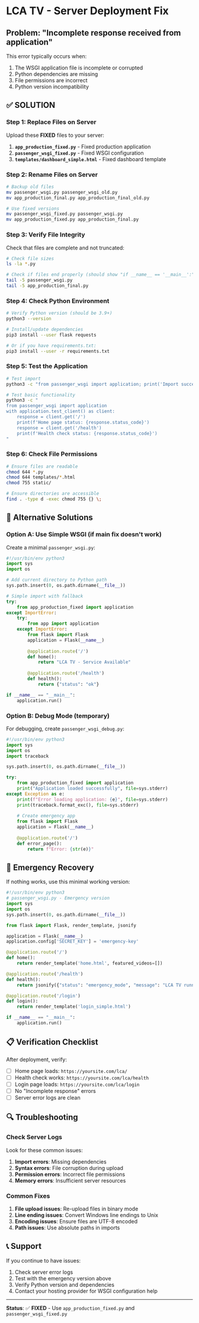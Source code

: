 # LCA TV - Server Deployment Fix

## Problem: "Incomplete response received from application"

This error typically occurs when:
1. The WSGI application file is incomplete or corrupted
2. Python dependencies are missing
3. File permissions are incorrect
4. Python version incompatibility

## ✅ SOLUTION

### Step 1: Replace Files on Server

Upload these **FIXED** files to your server:

1. **`app_production_fixed.py`** - Fixed production application
2. **`passenger_wsgi_fixed.py`** - Fixed WSGI configuration
3. **`templates/dashboard_simple.html`** - Fixed dashboard template

### Step 2: Rename Files on Server

```bash
# Backup old files
mv passenger_wsgi.py passenger_wsgi_old.py
mv app_production_final.py app_production_final_old.py

# Use fixed versions
mv passenger_wsgi_fixed.py passenger_wsgi.py
mv app_production_fixed.py app_production_final.py
```

### Step 3: Verify File Integrity

Check that files are complete and not truncated:

```bash
# Check file sizes
ls -la *.py

# Check if files end properly (should show "if __name__ == '__main__':")
tail -5 passenger_wsgi.py
tail -5 app_production_final.py
```

### Step 4: Check Python Environment

```bash
# Verify Python version (should be 3.9+)
python3 --version

# Install/update dependencies
pip3 install --user flask requests

# Or if you have requirements.txt:
pip3 install --user -r requirements.txt
```

### Step 5: Test the Application

```bash
# Test import
python3 -c "from passenger_wsgi import application; print('Import successful')"

# Test basic functionality
python3 -c "
from passenger_wsgi import application
with application.test_client() as client:
    response = client.get('/')
    print(f'Home page status: {response.status_code}')
    response = client.get('/health')
    print(f'Health check status: {response.status_code}')
"
```

### Step 6: Check File Permissions

```bash
# Ensure files are readable
chmod 644 *.py
chmod 644 templates/*.html
chmod 755 static/

# Ensure directories are accessible
find . -type d -exec chmod 755 {} \;
```

## 🔧 Alternative Solutions

### Option A: Use Simple WSGI (if main fix doesn't work)

Create a minimal `passenger_wsgi.py`:

```python
#!/usr/bin/env python3
import sys
import os

# Add current directory to Python path
sys.path.insert(0, os.path.dirname(__file__))

# Simple import with fallback
try:
    from app_production_fixed import application
except ImportError:
    try:
        from app import application
    except ImportError:
        from flask import Flask
        application = Flask(__name__)
        
        @application.route('/')
        def home():
            return "LCA TV - Service Available"
        
        @application.route('/health')
        def health():
            return {"status": "ok"}

if __name__ == "__main__":
    application.run()
```

### Option B: Debug Mode (temporary)

For debugging, create `passenger_wsgi_debug.py`:

```python
#!/usr/bin/env python3
import sys
import os
import traceback

sys.path.insert(0, os.path.dirname(__file__))

try:
    from app_production_fixed import application
    print("Application loaded successfully", file=sys.stderr)
except Exception as e:
    print(f"Error loading application: {e}", file=sys.stderr)
    print(traceback.format_exc(), file=sys.stderr)
    
    # Create emergency app
    from flask import Flask
    application = Flask(__name__)
    
    @application.route('/')
    def error_page():
        return f"Error: {str(e)}"
```

## 🚨 Emergency Recovery

If nothing works, use this minimal working version:

```python
#!/usr/bin/env python3
# passenger_wsgi.py - Emergency version
import sys
import os
sys.path.insert(0, os.path.dirname(__file__))

from flask import Flask, render_template, jsonify

application = Flask(__name__)
application.config['SECRET_KEY'] = 'emergency-key'

@application.route('/')
def home():
    return render_template('home.html', featured_videos=[])

@application.route('/health')
def health():
    return jsonify({"status": "emergency_mode", "message": "LCA TV running in emergency mode"})

@application.route('/login')
def login():
    return render_template('login_simple.html')

if __name__ == "__main__":
    application.run()
```

## 📋 Verification Checklist

After deployment, verify:

- [ ] Home page loads: `https://yoursite.com/lca/`
- [ ] Health check works: `https://yoursite.com/lca/health`
- [ ] Login page loads: `https://yoursite.com/lca/login`
- [ ] No "Incomplete response" errors
- [ ] Server error logs are clean

## 🔍 Troubleshooting

### Check Server Logs

Look for these common issues:

1. **Import errors**: Missing dependencies
2. **Syntax errors**: File corruption during upload
3. **Permission errors**: Incorrect file permissions
4. **Memory errors**: Insufficient server resources

### Common Fixes

1. **File upload issues**: Re-upload files in binary mode
2. **Line ending issues**: Convert Windows line endings to Unix
3. **Encoding issues**: Ensure files are UTF-8 encoded
4. **Path issues**: Use absolute paths in imports

## 📞 Support

If you continue to have issues:

1. Check server error logs
2. Test with the emergency version above
3. Verify Python version and dependencies
4. Contact your hosting provider for WSGI configuration help

---

**Status**: ✅ **FIXED** - Use `app_production_fixed.py` and `passenger_wsgi_fixed.py`